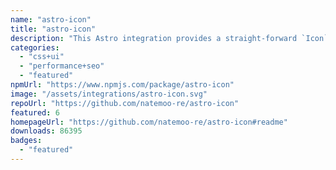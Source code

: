 ```yaml
---
name: "astro-icon"
title: "astro-icon"
description: "This Astro integration provides a straight-forward `Icon` component for Astro."
categories:
  - "css+ui"
  - "performance+seo"
  - "featured"
npmUrl: "https://www.npmjs.com/package/astro-icon"
image: "/assets/integrations/astro-icon.svg"
repoUrl: "https://github.com/natemoo-re/astro-icon"
featured: 6
homepageUrl: "https://github.com/natemoo-re/astro-icon#readme"
downloads: 86395
badges:
  - "featured"
---
```

